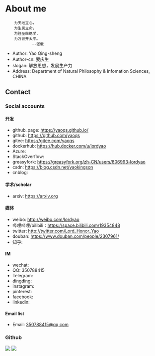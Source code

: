 # About me
        为天地立心，
        为生民立命，
        为往圣继绝学，
        为万世开太平。
                --张载
+ Author: Yao Qing-sheng
+ Author-cn: 要庆生
+ slogan: 解放思想，发展生产力
+ Address: Department of Natural Philosophy & Infomation Sciences, CHINA

## Contact

### Social accounts
#### 开发
- github_page: <https://yaoqs.github.io/>
- github: <https://github.com/yaoqs>
- gitee: <https://gitee.com/yaoqs>
- dockerhub: <https://hub.docker.com/u/lordyao>
- Azure:
- StackOverflow:
- greasyfork: https://greasyfork.org/zh-CN/users/806993-lordyao
- csdn: <https://blog.csdn.net/yaokingson>
- cnblog:
#### 学术/scholar
- arxiv: <https://arxiv.org>
#### 媒体
- weibo: <http://weibo.com/lordyao>
- 哔哩哔哩/bilibili：<https://space.bilibili.com/19354848>
- twitter: <http://twitter.com/Lord_Honor_Yao>
- douban: <https://www.douban.com/people/2307961/>
- 知乎:
#### IM
- wechat:
- QQ: 350788415
- Telegram:
- dingding:
- instagram:
- pinterest:
- facebook:
- linkedin:
#### Email list
- Email: 350788415@qq.com
### Github
<p>
  <img src="https://github-readme-stats.mrdulin.vercel.app/api?username=yaoqs&show_icons=true&hide_border=true&theme=graywhite">
  <img src="https://github-readme-stats.vercel.app/api/top-langs/?username=yaoqs&layout=compact&hide_border=true&theme=graywhite&show_icons=true">  
</p>

